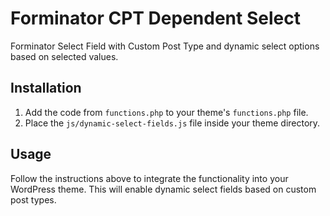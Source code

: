 # Forminator CPT Dependent Select

Forminator Select Field with Custom Post Type and dynamic select options based on selected values.

## Installation

1. Add the code from `functions.php` to your theme's `functions.php` file.
2. Place the `js/dynamic-select-fields.js` file inside your theme directory.

## Usage

Follow the instructions above to integrate the functionality into your WordPress theme. This will enable dynamic select fields based on custom post types.

